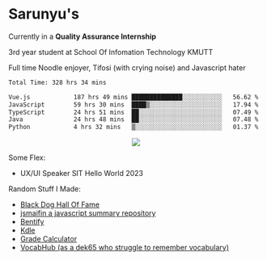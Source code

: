 # Sarunyu's
<p>Currently in a <strong>Quality Assurance Internship</strong></p>
<p>3rd year student at School Of Infomation Technology KMUTT</p>
<p>Full time Noodle enjoyer, Tifosi (with crying noise) and Javascript hater</p>

<!--START_SECTION:waka-->

```txt
Total Time: 328 hrs 34 mins

Vue.js            187 hrs 49 mins ██████████████░░░░░░░░░░░   56.62 %
JavaScript        59 hrs 30 mins  ████▒░░░░░░░░░░░░░░░░░░░░   17.94 %
TypeScript        24 hrs 51 mins  ██░░░░░░░░░░░░░░░░░░░░░░░   07.49 %
Java              24 hrs 48 mins  ██░░░░░░░░░░░░░░░░░░░░░░░   07.48 %
Python            4 hrs 32 mins   ▒░░░░░░░░░░░░░░░░░░░░░░░░   01.37 %
```

<!--END_SECTION:waka-->
<div align=center>
  <img src="https://skillicons.dev/icons?i=typescript,javascript,nodejs,java,spring,react,vue,mysql,mongodb,docker,linux" />
</div>

Some Flex:
- UX/UI Speaker SIT Hello World 2023

Random Stuff I Made:
- [Black Dog Hall Of Fame](https://bdoghalloffame.vercel.app/)
- [jsmaifin a javascript summary repository](https://github.com/ssarunyu/js-maifin)
- [Bentify](https://bentify.vercel.app/)
- [Kdle](https://kdle.vercel.app/)
- [Grade Calculator](https://grade-calculator-virid.vercel.app/)
- [VocabHub (as a dek65 who struggle to remember vocabulary)](https://vocabhub.vercel.app/)
